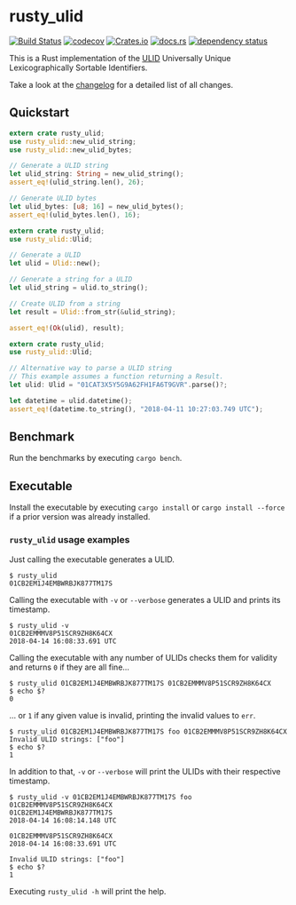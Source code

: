 # rusty_ulid

[![Build Status](https://travis-ci.org/huxi/rusty_ulid.svg?branch=master)](https://travis-ci.org/huxi/rusty_ulid)
[![codecov](https://codecov.io/gh/huxi/rusty_ulid/branch/master/graph/badge.svg)](https://codecov.io/gh/huxi/rusty_ulid)
[![Crates.io](https://img.shields.io/crates/v/rusty_ulid.svg)](https://crates.io/crates/rusty_ulid)
[![docs.rs](https://docs.rs/rusty_ulid/badge.svg)](https://docs.rs/rusty_ulid)
[![dependency status](https://deps.rs/repo/github/huxi/rusty_ulid/status.svg)](https://deps.rs/repo/github/huxi/rusty_ulid)

This is a Rust implementation of the [ULID][ulid] Universally Unique Lexicographically Sortable Identifiers.

Take a look at the [changelog][changelog] for a detailed list of all changes.

## Quickstart

```rust
extern crate rusty_ulid;
use rusty_ulid::new_ulid_string;
use rusty_ulid::new_ulid_bytes;

// Generate a ULID string
let ulid_string: String = new_ulid_string();
assert_eq!(ulid_string.len(), 26);

// Generate ULID bytes
let ulid_bytes: [u8; 16] = new_ulid_bytes();
assert_eq!(ulid_bytes.len(), 16);
```

```rust
extern crate rusty_ulid;
use rusty_ulid::Ulid;

// Generate a ULID
let ulid = Ulid::new();

// Generate a string for a ULID
let ulid_string = ulid.to_string();

// Create ULID from a string
let result = Ulid::from_str(&ulid_string);

assert_eq!(Ok(ulid), result);
```

```rust
extern crate rusty_ulid;
use rusty_ulid::Ulid;

// Alternative way to parse a ULID string
// This example assumes a function returning a Result.
let ulid: Ulid = "01CAT3X5Y5G9A62FH1FA6T9GVR".parse()?;

let datetime = ulid.datetime();
assert_eq!(datetime.to_string(), "2018-04-11 10:27:03.749 UTC");
```

## Benchmark

Run the benchmarks by executing `cargo bench`.

## Executable

Install the executable by executing `cargo install` or `cargo install --force` if a prior version was already installed.

### `rusty_ulid` usage examples

Just calling the executable generates a ULID.

```console
$ rusty_ulid
01CB2EM1J4EMBWRBJK877TM17S
```

Calling the executable with `-v` or `--verbose` generates a ULID and prints its timestamp.

```console
$ rusty_ulid -v
01CB2EMMMV8P51SCR9ZH8K64CX
2018-04-14 16:08:33.691 UTC
```

Calling the executable with any number of ULIDs checks them for validity and returns `0` if they are all fine...

```console
$ rusty_ulid 01CB2EM1J4EMBWRBJK877TM17S 01CB2EMMMV8P51SCR9ZH8K64CX
$ echo $?
0
```

... or `1` if any given value is invalid, printing the invalid values to `err`.

```console
$ rusty_ulid 01CB2EM1J4EMBWRBJK877TM17S foo 01CB2EMMMV8P51SCR9ZH8K64CX
Invalid ULID strings: ["foo"]
$ echo $?
1
```

In addition to that, `-v` or `--verbose` will print the ULIDs with their respective timestamp.

```console
$ rusty_ulid -v 01CB2EM1J4EMBWRBJK877TM17S foo 01CB2EMMMV8P51SCR9ZH8K64CX
01CB2EM1J4EMBWRBJK877TM17S
2018-04-14 16:08:14.148 UTC

01CB2EMMMV8P51SCR9ZH8K64CX
2018-04-14 16:08:33.691 UTC

Invalid ULID strings: ["foo"]
$ echo $?
1
```

Executing `rusty_ulid -h` will print the help.

[ulid]: https://github.com/ulid/spec
[changelog]: https://github.com/huxi/rusty_ulid/blob/master/CHANGELOG.md
